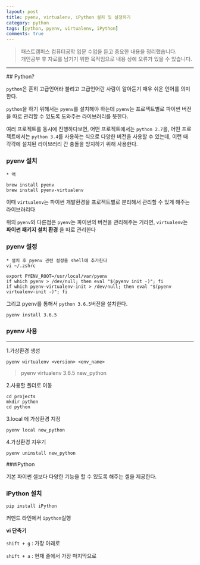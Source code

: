 ```yaml
---
layout: post
title: pyenv, virtualenv, iPython 설치 및 설정하기
category: python
tags: [python, pyenv, virtualenv, iPython]
comments: true
---
```


> 패스트캠퍼스 컴퓨터공학 입문 수업을 듣고 중요한 내용을 정리했습니다.     
개인공부 후 자료를 남기기 위한 목적임으로 내용 상에 오류가 있을 수 있습니다.   

<hr>
## Python?


`python`은 흔히 고급언어라 불리고 고급언어란 사람이 알아듣기 매우 쉬운 언어를 의미한다.


`python`을 하기 위해서는 `pyenv`를 설치해야 하는데 `pyenv`는 프로젝트별로 파이썬 버전을 따로 관리할 수 있도록 도와주는 라이브러리를 뜻한다.

여러 프로젝트를 동시에 진행하다보면, 어떤 프로젝트에서는 `python 2.7`을, 어떤 프로젝트에서는 `python 3.4`를 사용하는 식으로 다양한 버전을 사용할 수 있는데, 이런 때 각각에 설치된 라이브러리 간 충돌을 방지하기 위해 사용한다.


### pyenv 설치

```
* 맥

brew install pyenv
brew install pyenv-virtualenv
```

이때 `virtualenv`는 파이썬 개발환경을 프로젝트별로 분리해서 관리할 수 있게 해주는 라이브러리다

위의 `pyenv`와 다른점은 `pyenv`는 파이썬의 버전을 관리해주는 거라면, `virtualenv`는 **파이썬 패키지 설치 환경** 을 따로 관리한다


### pyenv 설정

```
* 설치 후 pyenv 관련 설정을 shell에 추가한다
vi ~/.zshrc

export PYENV_ROOT=/usr/local/var/pyenv
if which pyenv > /dev/null; then eval "$(pyenv init -)"; fi
if which pyenv-virtualenv-init > /dev/null; then eval "$(pyenv virtualenv-init -)"; fi

```

그리고 pyenv를 통해서 `python 3.6.5`버전을 설치한다.

`pyenv install 3.6.5`



### pyenv 사용
<hr>

1.가상환경 생성

`pyenv wirtualenv <version> <env_name>`

> pyenv virtualenv 3.6.5 new_python

2.사용할 폴더로 이동

```
cd projects
mkdir python
cd python
```

3.local 에 가상환경 지정

`pyenv local now_python`

4.가상환경 지우기

`pyenv uninstall new_python`



###iPython

기본 파이썬 셸보다 다양한 기능을 할 수 있도록 해주는 셸을 제공한다.



### iPython 설치

`pip install iPython`

커맨드 라인에서 `ipython`실행


**vi 단축기**

`shift + g` : 가장 아래로

`shift + a` : 현재 줄에서 가장 마지막으로
